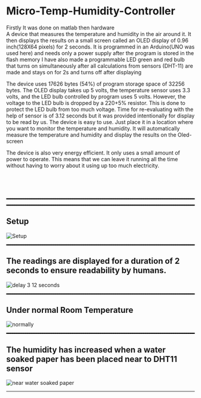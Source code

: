 # Micro-Temp-Humidity-Controller
Firstly It was done on matlab then hardware
<br>
A device that measures the temperature and humidity in the air around it. It then displays the results on a small screen called an OLED display of 0.96 inch(128X64 pixels) for 2 seconds. It is programmed in an Arduino(UNO was used here) and needs only a power supply after the program is stored in the flash memory I have also made a programmable LED green and red bulb that turns on simultaneously after all calculations from sensors (DHT-11) are made and stays on for 2s and turns off after displaying



The device uses 17626 bytes (54%) of program storage space of 32256 bytes. The OLED display takes up 5 volts, the temperature sensor uses 3.3 volts, and the LED bulb controlled by program uses 5 volts. However, the voltage to the LED bulb is dropped by a 220+5% resistor. This is done to protect the LED bulb from too much voltage. Time for re-evaluating with the help of sensor is of 3.12 seconds but it was provided intentionally for display to be read by us.
The device is easy to use. Just place it in a location where you want to monitor the temperature and humidity. It will automatically measure the temperature and humidity and
display the results on the Oled-screen

The device is also very energy efficient. It only uses a small amount of power to operate. This means that we can leave it running all the time without having to worry about it using up too much electricity.

<br>
<br>
<br>
<hr style="border: 1px dashed black;">
<hr style="border: 1px dashed black;">

<h2>Setup</h2> 

![Setup](https://github.com/guptuv/Micro-Temp-Humidity-Controller/assets/116263507/7b1e9860-e388-47c7-a0f5-b203c0cd8788)
<hr style="border: 1px dashed black;">

<h2>The readings are displayed for a duration of 2 seconds to ensure readability by humans.</h2>

![delay 3 12 seconds](https://github.com/guptuv/Micro-Temp-Humidity-Controller/assets/116263507/b0323e61-1169-48e9-9e04-8b92846b86df)
<hr style="border: 1px dashed black;">

<h2>Under normal Room Temperature</h2>

![normally](https://github.com/guptuv/Micro-Temp-Humidity-Controller/assets/116263507/c9d144bc-9802-4f60-8843-f5c7af268355)
<hr style="border: 1px dashed black;">

<h2>The humidity has increased when a water soaked paper has been placed near to DHT11 sensor</h2>

![near water soaked paper](https://github.com/guptuv/Micro-Temp-Humidity-Controller/assets/116263507/0116af92-c9e6-4511-9bea-9a56e29d6f1f)

---------------------------------------------------------------------------------------------------------------------------------------------------------------------------------------------------------------------

